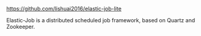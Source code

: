 https://github.com/lishuai2016/elastic-job-lite


Elastic-Job is a distributed scheduled job framework, based on Quartz and Zookeeper.